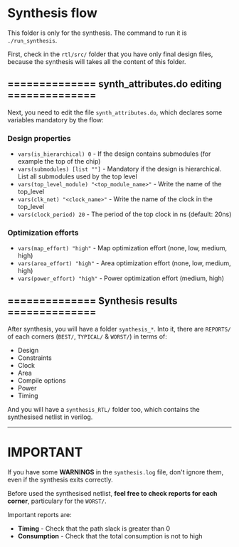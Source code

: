 # Synthesis flow

This folder is only for the synthesis. The command to run it is `./run_synthesis`.

First, check in the `rtl/src/` folder that you have only final design files, because the synthesis will takes all the content of this folder.

## ============== synth_attributes.do editing ==============

Next, you need to edit the file `synth_attributes.do`, which declares some variables mandatory by the flow:

### Design properties
- `vars(is_hierarchical) 0` - If the design contains submodules (for example the top of the chip)
- `vars(submodules) [list ""]` - Mandatory if the design is hierarchical. List all submodules used by the top level
- `vars(top_level_module) "<top_module_name>"` - Write the name of the top_level
- `vars(clk_net) "<clock_name>"` - Write the name of the clock in the top_level
- `vars(clock_period) 20` - The period of the top clock in ns (default: 20ns)

### Optimization efforts
- `vars(map_effort) "high"` - Map optimization effort (none, low, medium, high)
- `vars(area_effort) "high"` - Area optimization effort (none, low, medium, high)
- `vars(power_effort) "high"` - Power optimization effort (medium, high)

## ============== Synthesis results ==============

After synthesis, you will have a folder `synthesis_*`. Into it, there are `REPORTS/` of each corners (`BEST/`, `TYPICAL/` & `WORST/`) in terms of:
- Design
- Constraints
- Clock
- Area
- Compile options
- Power
- Timing

And you will have a `synthesis_RTL/` folder too, which contains the synthesised netlist in verilog.

---
# IMPORTANT
If you have some **WARNINGS** in the `synthesis.log` file, don't ignore them, even if the synthesis exits correctly.

Before used the synthesised netlist, **feel free to check reports for each corner**, particulary for the `WORST/`.

Important reports are:
- **Timing** - Check that the path slack is greater than 0
- **Consumption** - Check that the total consumption is not to high